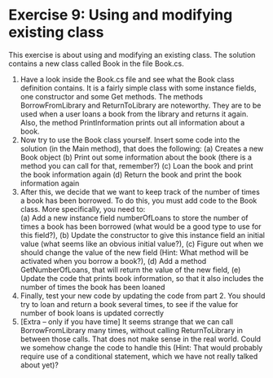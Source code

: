 ﻿# Exercise 9: Using and modifying existing class

This exercise is about using and modifying an existing class. The 
solution contains a new class called Book in the file Book.cs. 
 
1. Have a look inside the Book.cs file and see what the Book 
   class definition contains. It is a fairly simple class with some 
   instance fields, one constructor and some Get methods. The methods 
   BorrowFromLibrary and ReturnToLibrary are 
   noteworthy. They are to be used when a user loans a book 
   from the library and returns it again. Also, the method 
   PrintInformation prints out all information about a book. 
2. Now try to use the Book class yourself. Insert some code into 
   the solution (in the Main method), that does 
   the following: 
   (a) Creates a new Book object 
   (b) Print out some information about the book (there is a 
   method you can call for that, remember?) 
   (c) Loan the book and print the book information again 
   (d) Return the book and print the book information again 
3. After this, we decide that we want to keep track of the 
   number of times a book has been borrowed. To do this, you 
   must add code to the Book class. More specifically, you need 
   to:  
   (a) Add a new instance field numberOfLoans to store the 
   number of times a book has been borrowed (what 
   would be a good type to use for this field?), 
   (b) Update the constructor to give this instance field an 
   initial value (what seems like an obvious initial value?), 
   (c) Figure out when we should change the value of the new 
   field (Hint: What method will be activated when you 
   borrow a book?), 
   (d) Add a method GetNumberOfLoans, that will return the 
   value of the new field, 
   (e) Update the code that prints book information, so that it 
   also includes the number of times the book has been 
   loaned 
4. Finally, test your new code by updating the code from part 2. 
   You should try to loan and return a book several times, to see 
   if the value for number of book loans is updated correctly 
5. [Extra – only if you have time] It seems strange that we can 
   call BorrowFromLibrary many times, without calling 
   ReturnToLibrary in between those calls. That does not make 
   sense in the real world. Could we somehow change the code 
   to handle this (Hint: That would probably require use of a 
   conditional statement, which we have not really talked about 
   yet)?